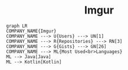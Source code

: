<h1 align="center">Imgur</h1>

```mermaid
graph LR
COMPANY_NAME{Imgur}
COMPANY_NAME ---> U{Users} ---> UN[1]
COMPANY_NAME ---> R{Repositories} ---> RN[3]
COMPANY_NAME ---> G{Gists} ---> GN[26]
COMPANY_NAME ---> ML{Most Used<br>Languages}
ML --> Java[Java]
ML --> Kotlin[Kotlin]
```
